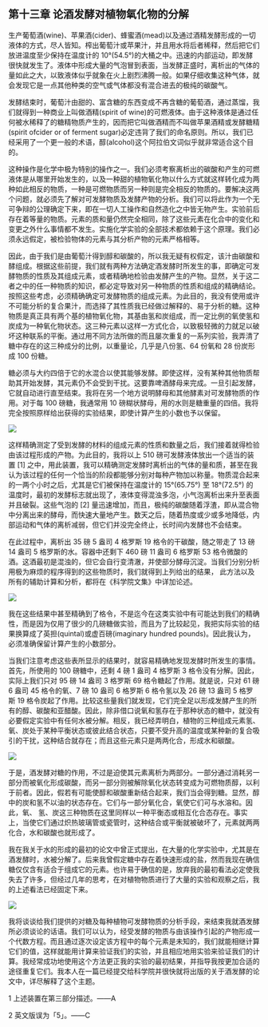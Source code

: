 ## 第十三章 论酒发酵对植物氧化物的分解

生产葡萄酒(wine)、苹果酒(cider)、蜂蜜酒(mead)以及通过酒精发酵形成的一切液体的方式，尽人皆知。榨出葡萄汁或苹果汁，并且用水将后者稀释，然后把它们放进温度至少保持在温度计的 10°(54.5°)的大桶之中。迅速的内部运动，即发酵很快就发生了。液体中形成大量的气泡冒到表面，当发酵正盛时，离析出的气体的量如此之大，以致液体似乎就象在火上剧烈沸腾一般。如果仔细收集这种气体，就会发现它是一点其他种类的空气或气体都没有混合进去的极纯的碳酸气。

发酵结束时，葡萄汁由甜的、富含糖的东西变成不再含糖的葡萄酒，通过蒸馏，我们就得到一种商业上叫做酒精(spirit of wine)的可燃液体。由于这种液体是通过任何被水稀释了的糖精物质产生的，因而把它叫做酒精而不叫做苹果酒精或发酵糖精(spirit ofcider or of ferment sugar)必定违背了我们的命名原则。所以，我们已经采用了一个更一般的术语，醇(alcohol)这个阿拉伯文词似乎就非常适合这个目的。

这种操作是化学中极为特别的操作之一。我们必须考察离析出的碳酸和产生的可燃液体是从哪里开始发生的，以及一种甜的植物氧化物以什么方式就这样转化成为两种如此相反的物质，一种是可燃物质而另一种则是完全相反的物质的。要解决这两个问题，就必须先了解对可发酵物质及发酵产物的分析。我们可以将此作为一个无可争辩的公理确定下来，即在一切人工操作和自然造化之中皆无物产生。实验前后存在着等量的物质。元素的质和量仍然完全相同，除了这些元素在化合中的变化和变更之外什么事情都不发生。实施化学实验的全部技术都依赖于这个原理。我们必须永远假定，被检验物体的元素与其分析产物的元素严格相等。

因此，由于我们是由葡萄汁得到醇和碳酸的，所以我无疑有权假定，该汁由碳酸和酵组成。根据这些前提，我们就有两种方法确定酒发酵时所发生的事，即确定可发酵物质的性质及其组成元素，或者精确地检验由发酵产生的产物。显然，关于这二者之中的任一种物质的知识，都必定导致对另一种物质的性质和组成的精确结论。按照这些考虑，必须精确确定可发酵物质的组成元素。为此目的，我没有使用或许不可能分析的复合果汁，而选择了其性质我已经做过解释的、易于分析的糖。这种物质是真正具有两个基的植物氧化物，其基由氢和炭组成，而一定比例的氧使氢和炭成为一种氧化物状态。这三种元素以这样一方式化合，以致极轻微的力就足以破坏这种联系的平衡。通过用不同方法所做的而且屡次重复的一系列实验，我弄清了糖中存在的这三种成分的比例，以重量论，几乎是八份氢、64 份氧和 28 份炭形成 100 份糖。

糖必须与大约四倍于它的水混合以使其能够发酵。即使这样，没有某种其他物质帮助其开始发酵，其元素仍不会受到干扰。这要靠啤酒酵母来完成。一旦引起发酵，它就自动进行直至结束。我将在另一个地方说明酵母和其他酵素对可发酵物质的作用。对于每 100 磅糖，我通常用 10 磅糊状酵母，用的水则是糖重量的四倍。我将完全按照原样给出获得的实验结果，即使计算产生的小数也予以保留。

![](https://raw.githubusercontent.com/dalong0514/selfstudy/master/图片链接/化工书籍/2019001.PNG)

这样精确测定了受到发酵的材料的组成元素的性质和数量之后，我们接着就得检验由该过程形成的产物。为此目的，我将以上 510 磅可发酵液体放出一个适当的装置 [1] 之中，用此装置，我可以精确测定发酵时离析出的气体的量和质，甚至在我认为该过程的任何一个恰当的阶段都能够分别对每种产物加以称量。物质混合起来的一两个小时之后，尤其是它们被保持在温度计的 15°(65.75°) 至 18°(72.5°) 的温度时，最初的发酵标志就出现了，液体变得混浊多泡，小气泡离析出来升至表面并且破裂。这些气泡的 [2] 量迅速增加，而且，极纯的碳酸随着浮渣，即从混合物中分离出来的酵母，而快速大量地产生。数天之后，随着热度或少或多地降低，内部运动和气体的离析减弱，但它们并没完全终止，长时间内发酵也不会结束。

在此过程中，离析出 35 磅 5 盎司 4 格罗斯 19 格令的干碳酸，随之带走了 13 磅 14 盎司 5 格罗斯的水。容器中还剩下 460 磅 11 盎司 6 格罗斯 53 格令微酸的酒。这酒最初是混浊的，但它会自行变清澈，并使部分酵母沉淀。当我们分别分析用极为麻烦的程序得到的这些物质时，我们就得到上列给出的结果， 此方法以及所有的辅助计算和分析，都将在《科学院文集》中详加论述。

![](https://raw.githubusercontent.com/dalong0514/selfstudy/master/图片链接/化工书籍/2019002.PNG)

我在这些结果中甚至精确到了格令，不是迄今在这类实验中有可能达到我们的精确性，而是因为仅用了很少的几磅糖做实验，而且为了比较起见，我把实际实验的结果换算成了英担(quintal)或虚百磅(imaginary hundred pounds)。因此我认为，必须准确保留计算产生的小数部分。

当我们注意考虑这些表所显示的结果时，就容易精确地发现发酵时所发生的事情。首先，所使用的 100 磅糖中，还剩 4 磅 1 盎司 4 格罗斯 3 格令没有分解。因此，实际上我们只对 95 磅 14 盎司 3 格罗斯 69 格令糖起了作用。就是说，只对 61 磅 6 盎司 45 格令的氧、7 磅 10 盎司 6 格罗斯 6 格令氢以及 26 磅 13 盎司 5 格罗斯 19 格令炭起了作用。比较这些量我们就发现，它们完全足以形成发酵产生的所有的醇、碳酸和亚醋酸。因此，除非借口说氧和氢存在于那种状态的糖中，就没有必要假定实验中有任何水被分解。相反，我已经弄明白，植物的三种组成元素氢、氧、炭处于某种平衡状态或彼此结合状态，只要不受升高的温度或某种新的复合吸引的干扰，这种结合就存在；而且这些元素只是两两化合，形成水和碳酸。

![](https://raw.githubusercontent.com/dalong0514/selfstudy/master/图片链接/化工书籍/2019003.PNG)

于是，酒发酵对糖的作用，不过是迫使其元素离析为两部分。一部分通过消耗另一部分而被氧化形成碳酸，而另一部分则被解除氧化状态转变成为可燃物质醇，以利于前者。因此，假若有可能使醇和碳酸重新结合起来，我们当会得到糖。显然，醇中的炭和氢不以油的状态存在。它们与一部分氧化合，氧使它们可与水溶和。因此，氧、 氢、炭这三种物质在这里同样以一种平衡态或相互化合态存在。事实上，当使它们通过炽热玻璃管或瓷管时，这种结合或平衡就被破坏了，元素就两两化合，水和碳酸也就形成了。

我在我关于水的形成的最初的论文中曾正式提出，在大量的化学实验中，尤其是在酒发酵时，水被分解了。后来我曾假定糖中存在着快速形成的盐，然而我现在确信糖仅仅含有适合于组成它的元素。也许易于确信的是，放弃我的最初看法必定使我失去了许多，但经过几年的思考，在对植物物质进行了大量的实验和观察之后，我的上述看法已经固定下来。

![](https://raw.githubusercontent.com/dalong0514/selfstudy/master/图片链接/化工书籍/2019004.PNG)

我将谈谈给我们提供的对糖及每种植物可发酵物质的分析手段，来结束我就酒发酵所必须谈论的话语。我们可以认为，经受发酵的物质与由该操作引起的产物形成一个代数方程。而且通过逐次设定该方程中的每个元素是未知的，我们就能相继计算它们的值，这样就能用计算来验证我们的实验，并且相应地用实验来验证我们的计算。我经常成功地使用这个方法更正我的实验的最初结果，并指导我按更加合适的途径重复它们。我本人在一篇已经提交给科学院并很快就将出版的关于酒发酵的论文中，详尽解释了这个主题。

1 上述装置在第三部分描述。——A

2 英文版误为「5」。——C